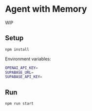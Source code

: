 # Agent with Memory

WIP

## Setup

```bash
npm install
```

Environment variables:

```bash
OPENAI_API_KEY=
SUPABASE_URL=
SUPABASE_API_KEY=
```

## Run

```bash
npm run start
```

